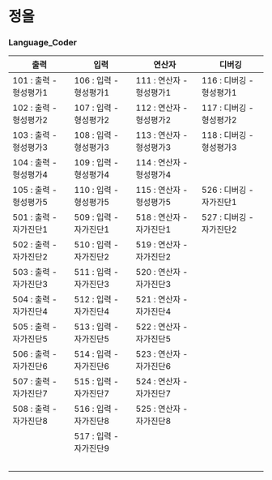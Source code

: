 # 정올

### Language_Coder

| 출력                   | 입력                   | 연산자                   | 디버깅                   |
| ---------------------- | ---------------------- | ------------------------ | ------------------------ |
| 101 : 출력 - 형성평가1 | 106 : 입력 - 형성평가1 | 111 : 연산자 - 형성평가1 | 116 : 디버깅 - 형성평가1 |
| 102 : 출력 - 형성평가2 | 107 : 입력 - 형성평가2 | 112 : 연산자 - 형성평가2 | 117 : 디버깅 - 형성평가2 |
| 103 : 출력 - 형성평가3 | 108 : 입력 - 형성평가3 | 113 : 연산자 - 형성평가3 | 118 : 디버깅 - 형성평가3 |
| 104 : 출력 - 형성평가4 | 109 : 입력 - 형성평가4 | 114 : 연산자 - 형성평가4 |                          |
| 105 : 출력 - 형성평가5 | 110 : 입력 - 형성평가5 | 115 : 연산자 - 형성평가5 | 526 : 디버깅 - 자가진단1 |
| 501 : 출력 - 자가진단1 | 509 : 입력 - 자가진단1 | 518 : 연산자 - 자가진단1 | 527 : 디버깅 - 자가진단2 |
| 502 : 출력 - 자가진단2 | 510 : 입력 - 자가진단2 | 519 : 연산자 - 자가진단2 |                          |
| 503 : 출력 - 자가진단3 | 511 : 입력 - 자가진단3 | 520 : 연산자 - 자가진단3 |                          |
| 504 : 출력 - 자가진단4 | 512 : 입력 - 자가진단4 | 521 : 연산자 - 자가진단4 |                          |
| 505 : 출력 - 자가진단5 | 513 : 입력 - 자가진단5 | 522 : 연산자 - 자가진단5 |                          |
| 506 : 출력 - 자가진단6 | 514 : 입력 - 자가진단6 | 523 : 연산자 - 자가진단6 |                          |
| 507 : 출력 - 자가진단7 | 515 : 입력 - 자가진단7 | 524 : 연산자 - 자가진단7 |                          |
| 508 : 출력 - 자가진단8 | 516 : 입력 - 자가진단8 | 525 : 연산자 - 자가진단8 |                          |
|                        | 517 : 입력 - 자가진단9 |                          |                          |
|                        |                        |                          |                          |
|                        |                        |                          |                          |
|                        |                        |                          |                          |
|                        |                        |                          |                          |
|                        |                        |                          |                          |

